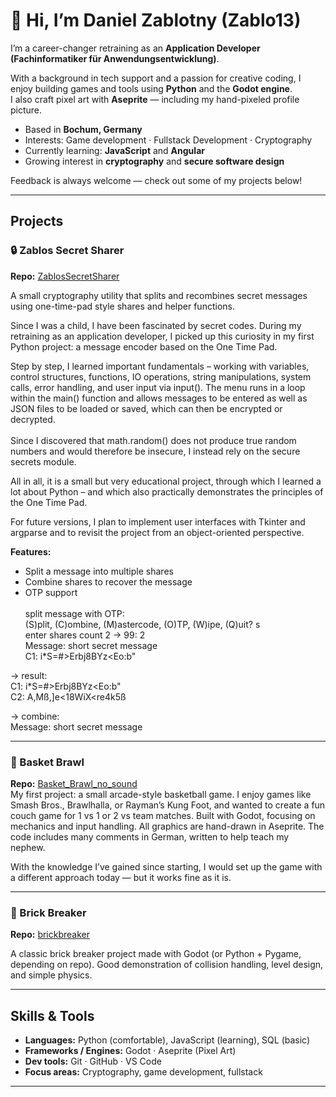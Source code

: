 # 👋 Hi, I’m Daniel Zablotny   (Zablo13)

I’m a career-changer retraining as an **Application Developer (Fachinformatiker für Anwendungsentwicklung)**.  

With a background in tech support and a passion for creative coding, I enjoy building games and tools using **Python** and the **Godot engine**.  
I also craft pixel art with **Aseprite** — including my hand-pixeled profile picture.

-  Based in **Bochum, Germany**  
-  Interests: Game development · Fullstack Development · Cryptography  
-  Currently learning: **JavaScript** and **Angular**  
-  Growing interest in **cryptography** and **secure software design**  

Feedback is always welcome — check out some of my projects below!

---

## Projects

### 🔒 Zablos Secret Sharer
**Repo:** [ZablosSecretSharer](https://github.com/Zablo13/ZablosSecretSharer)  

A small cryptography utility that splits and recombines secret messages using one-time-pad style shares and helper functions.  
 
Since I was a child, I have been fascinated by secret codes. During my retraining as an application developer, I picked up this curiosity in my first Python project: a message encoder based on the One Time Pad.   
 
Step by step, I learned important fundamentals – working with variables, control structures, functions, IO operations, string manipulations, system calls, error handling, and user input via input(). The menu runs in a loop within the main() function and allows messages to be entered as well as JSON files to be loaded or saved, which can then be encrypted or decrypted.     
<br>
Since I discovered that math.random() does not produce true random numbers and would therefore be insecure, I instead rely on the secure secrets module.
   
All in all, it is a small but very educational project, through which I learned a lot about Python – and which also practically demonstrates the principles of the One Time Pad.
   
For future versions, I plan to implement user interfaces with Tkinter and argparse and to revisit the project from an object-oriented perspective.
        
**Features:**
- Split a message into multiple shares  
- Combine shares to recover the message  
- OTP support
<br><br>
split message with OTP:  
(S)plit, (C)ombine, (M)astercode, (O)TP, (W)ipe, (Q)uit? s  
enter shares count 2 -> 99: 2  
Message: short secret message  
C1: i*S=#>Erbj8BYz<Eo:b"  
  
-> result:  
C1: i*S=#>Erbj8BYz<Eo:b"  
C2: A,Mß,]e<18WiX<re4k5ß
  
-> combine:  
Message: short secret message  
  

---

### 🏀 Basket Brawl
**Repo:** [Basket_Brawl_no_sound](https://github.com/Zablo13/Basket_Brawl_no_sound)  
My first project: a small arcade-style basketball game. I enjoy games like Smash Bros., Brawlhalla, or Rayman’s Kung Foot, and wanted to create a fun couch game for 1 vs 1 or 2 vs team matches.
Built with Godot, focusing on mechanics and input handling.
All graphics are hand-drawn in Aseprite.
The code includes many comments in German, written to help teach my nephew.

With the knowledge I’ve gained since starting, I would set up the game with a different approach today — but it works fine as it is.
 

---

### 🧱 Brick Breaker
**Repo:** [brickbreaker](https://github.com/Zablo13/brickbreaker)  

A classic brick breaker project made with Godot (or Python + Pygame, depending on repo). Good demonstration of collision handling, level design, and simple physics.  


---

## Skills & Tools
- **Languages:** Python (comfortable), JavaScript (learning), SQL (basic)  
- **Frameworks / Engines:** Godot · Aseprite (Pixel Art)  
- **Dev tools:** Git · GitHub · VS Code  
- **Focus areas:** Cryptography, game development, fullstack  

---
